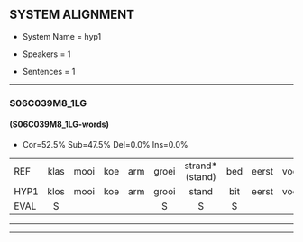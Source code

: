 
## SYSTEM ALIGNMENT

- System Name = hyp1

- Speakers = 1

- Sentences = 1

---

### S06C039M8_1LG

#### (S06C039M8_1LG-words)

- Cor=52.5%	Sub=47.5%	Del=0.0%	Ins=0.0%

|  |  |  |  |  |  |  |  |  |  |  |  |  |  |  |  |  |  |  |  |  |  |  |  |  |  |  |  |  |  |  |  |  |  |  |  |  |  |  |  |  |
|:--- |:---:|:---:|:---:|:---:|:---:|:---:|:---:|:---:|:---:|:---:|:---:|:---:|:---:|:---:|:---:|:---:|:---:|:---:|:---:|:---:|:---:|:---:|:---:|:---:|:---:|:---:|:---:|:---:|:---:|:---:|:---:|:---:|:---:|:---:|:---:|:---:|:---:|:---:|:---:|:---:|
| REF | klas | mooi | koe | arm | groei | strand*(stand) | bed | eerst | voor | draai | sjaal | herfst | duur | straat | leeuw | clown | hoek | krant | hout | vriend | gauw | chips | groen | feest | reis | jas | huis | paard | vijf | muts | nieuw | kind | bang | oog | zacht | schoen | plas | neus | knoop | plank |
| HYP1 | klos | mooi | koe | arm | grooi | stand | bit | eerst | voor | draai | sjouw | herrst | duur | straat | lui | klown | hoek | krant | gout | vriend | gou | chips | groen | veest | reys | jos | huis | part | vijf | mut | nieuw | kind | pang | ouh | zacht | schoen | plas | nuis | knop | plank |
| EVAL | S |  |  |  | S | S | S |  |  |  | S | S |  |  | S | S |  |  | S |  | S |  |  | S | S | S |  | S |  | S |  |  | S | S |  |  |  | S | S |  |
---

---
